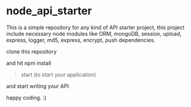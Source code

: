 # node_api_starter
This is a simple repository for any kind of API starter project, this project include necessary node modules like ORM, mongoDB, session, upload, express, logger, md5, express, encrypt, push dependencies.


clone this repository

and hit npm install

>start (to start your application)

 

and start writing your API

happy coding. :)


